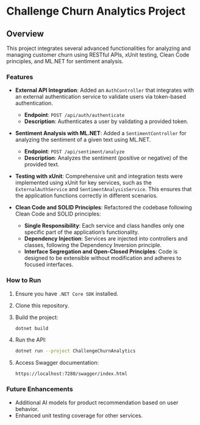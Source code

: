 
# Challenge Churn Analytics Project

## Overview

This project integrates several advanced functionalities for analyzing and managing customer churn using RESTful APIs, xUnit testing, Clean Code principles, and ML.NET for sentiment analysis.

### Features

- **External API Integration**: Added an `AuthController` that integrates with an external authentication service to validate users via token-based authentication.
  - **Endpoint**: `POST /api/auth/authenticate`
  - **Description**: Authenticates a user by validating a provided token.

- **Sentiment Analysis with ML.NET**: Added a `SentimentController` for analyzing the sentiment of a given text using ML.NET.
  - **Endpoint**: `POST /api/sentiment/analyze`
  - **Description**: Analyzes the sentiment (positive or negative) of the provided text.

- **Testing with xUnit**: Comprehensive unit and integration tests were implemented using xUnit for key services, such as the `ExternalAuthService` and `SentimentAnalysisService`. This ensures that the application functions correctly in different scenarios.

- **Clean Code and SOLID Principles**: Refactored the codebase following Clean Code and SOLID principles:
  - **Single Responsibility**: Each service and class handles only one specific part of the application’s functionality.
  - **Dependency Injection**: Services are injected into controllers and classes, following the Dependency Inversion principle.
  - **Interface Segregation and Open-Closed Principles**: Code is designed to be extensible without modification and adheres to focused interfaces.

### How to Run

1. Ensure you have `.NET Core SDK` installed.
2. Clone this repository.
3. Build the project:

    ```bash
    dotnet build
    ```

4. Run the API:

    ```bash
    dotnet run --project ChallengeChurnAnalytics
    ```

5. Access Swagger documentation:

    ```
    https://localhost:7280/swagger/index.html
    ```

### Future Enhancements

- Additional AI models for product recommendation based on user behavior.
- Enhanced unit testing coverage for other services.

